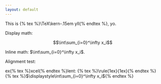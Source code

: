 ```yaml
---
layout: default
---
```


This is {% tex %}\TeX\kern-.15em yll{% endtex %}, yo.

Display math:

$$\int\sum_{i=0}^\infty x_i$$

Inline math: $\int\sum_{i=0}^\infty x_i$.

Alignment test:

<span class="wrap"><span class="rule"></span></span>
ex{% tex %}xcel{% endtex %}lent:
{% tex %}\rule{1ex}{1ex}{% endtex %}
{% tex %}$\displaystyle\int\sum_{i=0}^\infty x_i${% endtex %}

